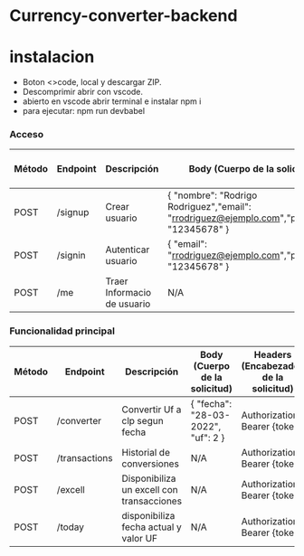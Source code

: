 # Currency-converter-backend
# instalacion 
- Boton <>code, local y descargar ZIP.
- Descomprimir abrir con vscode.
- abierto en vscode abrir terminal e instalar npm i
- para ejecutar: npm run devbabel 

### Acceso

| Método | Endpoint       | Descripción                               | Body (Cuerpo de la solicitud)                                                                                                                                             | Headers (Encabezados de la solicitud)                         |
|--------|----------------|-------------------------------------------|---------------------------------------------------------------------------------------------------------------------------------------------------------------------------|---------------------------------------------------------------|
| POST   | /signup        | Crear usuario                             | { "nombre": "Rodrigo Rodriguez","email": "rrodriguez@ejemplo.com","password": "12345678" }                                                                                | Content-Type: application/json                                |
| POST   | /signin        | Autenticar usuario                        | { "email": "rrodriguez@ejemplo.com","password": "12345678" }                                                                                                              | Content-Type: application/json                                |
| POST   | /me            | Traer Informacio de usuario               | N/A                                                                                                                                                                       | Authorization: Bearer {token}                                 |

### Funcionalidad principal

| Método | Endpoint       | Descripción                               | Body (Cuerpo de la solicitud)                                                                                                                                              | Headers (Encabezados de la solicitud)                         |
|--------|----------------|-------------------------------------------|----------------------------------------------------------------------------------------------------------------------------------------------------------------------------|---------------------------------------------------------------|
| POST   | /converter     | Convertir Uf a clp segun fecha            | { "fecha": "28-03-2022", "uf": 2 }                                                                                                                                         | Authorization: Bearer {token}                                 |
| POST   | /transactions  | Historial de conversiones                 | N/A                                                                                                                                                                        | Authorization: Bearer {token}                                 |                           |
| POST   | /excell        | Disponibiliza un excell con transacciones | N/A                                                                                                                                                                        | Authorization: Bearer {token}                                 |
| POST   | /today         | disponibiliza fecha actual y valor UF     | N/A                                                                                                                                                                        | Authorization: Bearer {token}                                 |
